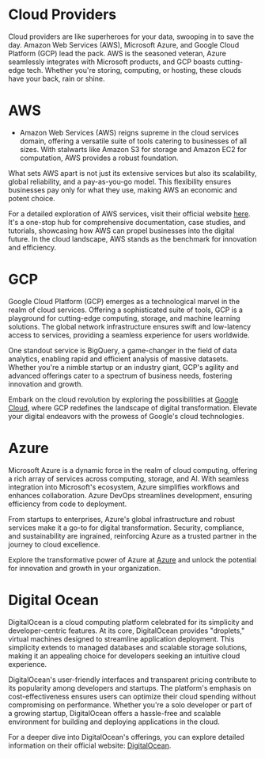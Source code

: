 # Cloud Providers
Cloud providers are like superheroes for your data, swooping in to save the day. Amazon Web Services (AWS), Microsoft Azure, and Google Cloud Platform (GCP) lead the pack. AWS is the seasoned veteran, Azure seamlessly integrates with Microsoft products, and GCP boasts cutting-edge tech. Whether you're storing, computing, or hosting, these clouds have your back, rain or shine.

# AWS
- Amazon Web Services (AWS) reigns supreme in the cloud services domain, offering a versatile suite of tools catering to businesses of all sizes. With stalwarts like Amazon S3 for storage and Amazon EC2 for computation, AWS provides a robust foundation.

What sets AWS apart is not just its extensive services but also its scalability, global reliability, and a pay-as-you-go model. This flexibility ensures businesses pay only for what they use, making AWS an economic and potent choice.

For a detailed exploration of AWS services, visit their official website [here](https://aws.amazon.com/). It's a one-stop hub for comprehensive documentation, case studies, and tutorials, showcasing how AWS can propel businesses into the digital future. In the cloud landscape, AWS stands as the benchmark for innovation and efficiency.

# GCP
Google Cloud Platform (GCP) emerges as a technological marvel in the realm of cloud services. Offering a sophisticated suite of tools, GCP is a playground for cutting-edge computing, storage, and machine learning solutions. The global network infrastructure ensures swift and low-latency access to services, providing a seamless experience for users worldwide.

One standout service is BigQuery, a game-changer in the field of data analytics, enabling rapid and efficient analysis of massive datasets. Whether you're a nimble startup or an industry giant, GCP's agility and advanced offerings cater to a spectrum of business needs, fostering innovation and growth.

Embark on the cloud revolution by exploring the possibilities at [Google Cloud](https://cloud.google.com/), where GCP redefines the landscape of digital transformation. Elevate your digital endeavors with the prowess of Google's cloud technologies.

# Azure
Microsoft Azure is a dynamic force in the realm of cloud computing, offering a rich array of services across computing, storage, and AI. With seamless integration into Microsoft's ecosystem, Azure simplifies workflows and enhances collaboration. Azure DevOps streamlines development, ensuring efficiency from code to deployment.

From startups to enterprises, Azure's global infrastructure and robust services make it a go-to for digital transformation. Security, compliance, and sustainability are ingrained, reinforcing Azure as a trusted partner in the journey to cloud excellence.

Explore the transformative power of Azure at [Azure](https://azure.microsoft.com/) and unlock the potential for innovation and growth in your organization.

# Digital Ocean
DigitalOcean is a cloud computing platform celebrated for its simplicity and developer-centric features. At its core, DigitalOcean provides "droplets," virtual machines designed to streamline application deployment. This simplicity extends to managed databases and scalable storage solutions, making it an appealing choice for developers seeking an intuitive cloud experience.

DigitalOcean's user-friendly interfaces and transparent pricing contribute to its popularity among developers and startups. The platform's emphasis on cost-effectiveness ensures users can optimize their cloud spending without compromising on performance. Whether you're a solo developer or part of a growing startup, DigitalOcean offers a hassle-free and scalable environment for building and deploying applications in the cloud.

For a deeper dive into DigitalOcean's offerings, you can explore detailed information on their official website: [DigitalOcean](https://www.digitalocean.com/).
